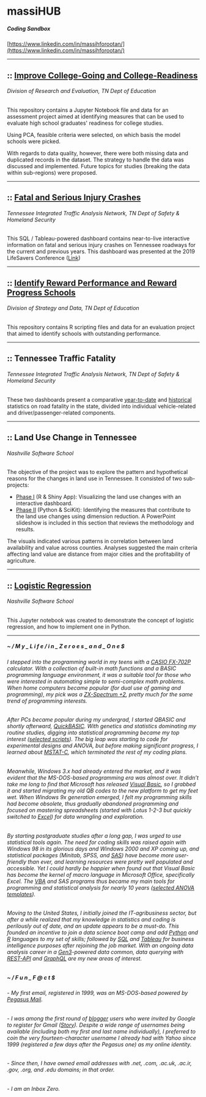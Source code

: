 # massiHUB
 
##### Coding Sandbox
[https://www.linkedin.com/in/massihforootan/](https://www.linkedin.com/in/massihforootan/)
 

------
## :: [Improve College-Going and College-Readiness](https://github.com/mforootan/TN_DoE_College-Readiness)
###### Division of Research and Evaluation, TN Dept of Education
This repository contains a Jupyter Notebook file and data for an assessment project aimed at identifying measures that can be used to evaluate high school graduates' readiness for college studies.

Using PCA, feasible criteria were selected, on which basis the model schools were picked. 

With regards to data quality, however, there were both missing data and duplicated records in the dataset. The strategy to handle the data was discussed and implemented. Future topics for studies (breaking the data within sub-regions) were proposed.

------
## :: [Fatal and Serious Injury Crashes](https://www.tn.gov/safety/stats/dashboards/fatalseriousinjurycrashes.html)
###### Tennessee Integrated Traffic Analysis Network, TN Dept of Safety & Homeland Security
This SQL / Tableau-powered dashboard contains near-to-live interactive information on fatal and serious injury crashes on Tennessee roadways for the current and previous years.
This dashboard was presented at the 2019 LifeSavers Conference ([Link](https://lifesaversconference.org/wp-content/uploads/2019/03/Forootan-ESP-06-a.pdf))

------
## :: [Identify Reward Performance and Reward Progress Schools](https://github.com/mforootan/Reward_Performance_Schools)
###### Division of Strategy and Data, TN Dept of Education
This repository contains R scripting files and data for an evaluation project that aimed to identify schools with outstanding performance.

------
## :: Tennessee Traffic Fatality
###### Tennessee Integrated Traffic Analysis Network, TN Dept of Safety & Homeland Security
These two dashboards present a comparative [year-to-date](https://www.tn.gov/safety/stats/dashboards/trafficfatality.html) and [historical](https://www.tn.gov/safety/stats/dashboards/fatalityhistory.html) statistics on road fatality in the state, divided into individual vehicle-related and driver/passenger-related components.

------
## :: Land Use Change in Tennessee
###### Nashville Software School
The objective of the project was to explore the pattern and hypothetical reasons for the changes in land use in Tennessee.
It consisted of two sub-projects:
- [Phase I](https://github.com/mforootan/NSS_MidStone_TN_Land_Use) (R & Shiny App): Visualizing the land use changes with an interactive dashboard.
- [Phase II](https://github.com/mforootan/NSS_Capstone_TN_land_use) (Python & SciKit): Identifying the measures that contribute to the land use changes using dimension reduction. A PowerPoint slideshow is included in this section that reviews the methodology and results.

The visuals indicated various patterns in correlation between land availability and value across counties. Analyses suggested the main criteria affecting land value are distance from major cities and the profitability of agriculture.

------
## :: [Logistic Regression](https://github.com/mforootan/NSS_Stat_LogReg)
###### Nashville Software School
This Jupyter notebook was created to demonstrate the concept of logistic regression, and how to implement one in Python.

------ 
##### ~ / M y _ L i f e / i n _ Z e r o e s _ a n d _ O n e $

###### I stepped into the programming world in my teens with a [CASIO FX-702P](https://www.google.com/search?q=casio+fx+702p) calculator. With a collection of built-in math functions and a BASIC programming language environment, it was a suitable tool for those who were interested in automating simple to semi-complex math problems. When home computers became popular (for dual use of gaming and programming), my pick was a [ZX-Spectrum +2](https://www.google.com/search?q=zx+spectrum+%2B2), pretty much for the same trend of programming interests. 

###### After PCs became popular during my undergrad, I started QBASIC and shortly afterward, [QuickBASIC](https://www.google.com/search?q=quickbasic). With genetics and statistics dominating my routine studies, digging into statistical programming became my top interest ([selected scripts](https://github.com/mforootan/QuickBASIC)). The big leap was starting to code for experimental designs and ANOVA, but before making significant progress, I learned about [MSTAT-C](https://www.google.com/search?q=mstatc), which terminated the rest of my coding plans.

###### Meanwhile, Windows 3.x had already entered the market, and it was evident that the MS-DOS-based programming era was almost over. It didn’t take me long to find that Microsoft has released [Visual Basic](https://www.google.com/search?q=visual+basic+3), so I grabbed it and started migrating my old QB codes to the new platform to get my feet wet. When Windows 9x generation emerged, I felt my programming skills had become obsolete, thus gradually abandoned programming and focused on mastering spreadsheets (started with Lotus 1-2-3 but quickly switched to [Excel](https://www.google.com/search?q=excel+4.0)) for data wrangling and exploration.

###### By starting postgraduate studies after a long gap, I was urged to use statistical tools again. The need for coding skills was raised again with Windows 98 in its glorious days and Windows 2000 and XP coming up, and statistical packages (Minitab, SPSS, and [SAS](https://support.sas.com/documentation/onlinedoc/91pdf/)) have become more user-friendly than ever, and learning resources were pretty well populated and accessible. Yet I could hardly be happier when found out that Visual Basic has become the kernel of macro language in Microsoft Office, specifically Excel. The [VBA](https://www.google.com/search?q=vba) and SAS programs thus became my main tools for programming and statistical analysis for nearly 10 years ([selected ANOVA templates](https://github.com/mforootan/SAS_ODS)).

###### Moving to the United States, I initially joined the IT-agribusiness sector, but after a while realized that my knowledge in statistics and coding is perilously out of date, and an update appears to be a must-do. This founded an incentive to join a data science boot camp and add [Python](https://www.python.org/) and [R](https://www.r-project.org/) languages to my set of skills; followed by [SQL](https://www.w3schools.com/sql/) and [Tableau](https://www.tableau.com/) for business intelligence purposes after rejoining the job market. With an ongoing data analysis career in a [Gen3](https://gen3.org/)-powered data common, data querying with [REST-API](https://www.google.com/search?q=rest-api) and [GraphQL](https://graphql.org/) are my new areas of interest.

##### ~ / F u n _ F @ c t $
###### - My first email, registered in 1999, was an MS-DOS-based powered by [Pegasus Mail](http://www.pmail.com/overviews/ovw_pmail.htm). 
###### - I was among the first round of [blogger](http://massihforootan.blogspot.com/) users who were invited by Google to register for Gmail ([Story](https://www.theguardian.com/technology/blog/2004/apr/21/bloggerusersg)). Despite a wide range of usernames being available (including both my first and last name individually), I preferred to coin the very fourteen-character username I already had with Yahoo since 1999 (registered a few days after the Pegasus one) as my online identity. 
###### - Since then, I have owned email addresses with .net, .com, .ac.uk, .ac.ir, .gov, .org, and .edu domains; in that order.
###### - I am an Inbox Zero.
